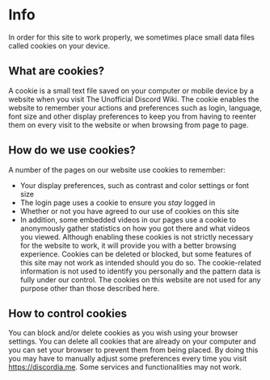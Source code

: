 <!-- TITLE: Cookie Policy -->
<!-- SUBTITLE: Cookie Policy to comply with EU Regulations -->

# Info
In order for this site to work properly, we sometimes place small data files called cookies on your device.

## What are cookies?

A cookie is a small text file saved on your computer or mobile device by a website when you visit The Unofficial Discord Wiki. The cookie enables the website to remember your actions and preferences such as login, language, font size and other display preferences to keep you from having to reenter them on every visit to the website or when browsing from page to page.

## How do we use cookies?

A number of the pages on our website use cookies to remember:

* Your display preferences, such as contrast and color settings or font size
* The login page uses a cookie to ensure you *stay* logged in
* Whether or not you have agreed to our use of cookies on this site
* In addition, some embedded videos in our pages use a cookie to anonymously gather statistics on how you got there and what videos you viewed. Although enabling these cookies is not strictly necessary for the website to work, it will provide you with a better browsing experience. Cookies can be deleted or blocked, but some features of this site may not work as intended should you do so. The cookie-related information is not used to identify you personally and the pattern data is fully under our control. The cookies on this website are not used for any purpose other than those described here.

## How to control cookies

You can block and/or delete cookies as you wish using your browser settings. You can delete all cookies that are already on your computer and you can set your browser to prevent them from being placed. By doing this you may have to manually adjust some preferences every time you visit https://discordia.me. Some services and functionalities may not work.